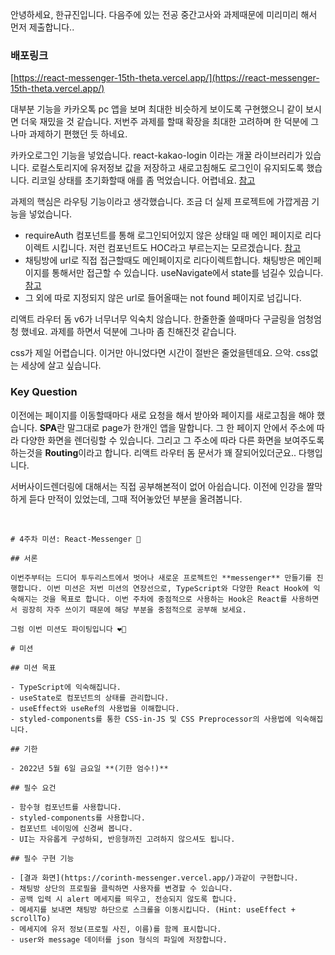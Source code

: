 안녕하세요, 한규진입니다. 다음주에 있는 전공 중간고사와 과제때문에 미리미리 해서 먼저 제출합니다..

### 배포링크
[https://react-messenger-15th-theta.vercel.app/](https://react-messenger-15th-theta.vercel.app/)

대부분 기능을 카카오톡 pc 앱을 보며 최대한 비슷하게 보이도록 구현했으니 같이 보시면 더욱 재밌을 것 같습니다. 
저번주 과제를 할때 확장을 최대한 고려하며 한 덕분에 그나마 과제하기 편했던 듯 하네요.

카카오로그인 기능을 넣었습니다. react-kakao-login 이라는 개꿀 라이브러리가 있습니다. 
로컬스토리지에 유저정보 값을 저장하고 새로고침해도 로그인이 유지되도록 했습니다. 
리코일 상태를 초기화할때 애를 좀 먹었습니다. 어렵네요. [참고](https://www.npmjs.com/package/react-kakao-login)


과제의 핵심은 라우팅 기능이라고 생각했습니다. 조금 더 실제 프로젝트에 가깝게끔 기능을 넣었습니다.

- requireAuth 컴포넌트를 통해 로그인되어있지 않은 상태일 때 메인 페이지로 리다이렉트 시킵니다. 
저런 컴포넌트도 HOC라고 부르는지는 모르겠습니다. [참고](https://reactrouter.com/docs/en/v6/examples/auth)
- 채팅방에 url로 직접 접근할때도 메인페이지로 리다이렉트합니다. 
채팅방은 메인페이지를 통해서만 접근할 수 있습니다. useNavigate에서 state를 넘길수 있습니다. [참고](https://reactrouter.com/docs/en/v6/api#usenavigate)
- 그 외에 따로 지정되지 않은 url로 들어올때는 not found 페이지로 넘깁니다.

리액트 라우터 돔 v6가 너무너무 익숙치 않습니다. 한줄한줄 쓸때마다 구글링을 엄청엄청 했네요. 
과제를 하면서 덕분에 그나마 좀 친해진것 같습니다.

css가 제일 어렵습니다. 이거만 아니었다면 시간이 절반은 줄었을텐데요. 으악. css없는 세상에 살고 싶습니다.


### Key Question

이전에는 페이지를 이동할때마다 새로 요청을 해서 받아와 페이지를 새로고침을 해야 했습니다. 
**SPA**란 말그대로 page가 한개인 앱을 말합니다. 그 한 페이지 안에서 주소에 따라 다양한 화면을 렌더링할 수 있습니다. 
그리고 그 주소에 따라 다른 화면을 보여주도록 하는것을 **Routing**이라고 합니다. 
리액트 라우터 돔 문서가 꽤 잘되어있더군요.. 다행입니다.

서버사이드렌더링에 대해서는 직접 공부해본적이 없어 아쉽습니다. 
이전에 인강을 짤막하게 듣다 만적이 있었는데, 그때 적어놓았던 부분을 올려봅니다.

<br/>

```
# 4주차 미션: React-Messenger 💌

## 서론

이번주부터는 드디어 투두리스트에서 벗어나 새로운 프로젝트인 **messenger** 만들기를 진행합니다. 이번 미션은 저번 미션의 연장선으로, TypeScript와 다양한 React Hook에 익숙해지는 것을 목표로 합니다. 이번 주차에 중점적으로 사용하는 Hook은 React를 사용하면서 굉장히 자주 쓰이기 때문에 해당 부분을 중점적으로 공부해 보세요.

그럼 이번 미션도 파이팅입니다 ❤️‍🔥

# 미션

## 미션 목표

- TypeScript에 익숙해집니다.
- useState로 컴포넌트의 상태를 관리합니다.
- useEffect와 useRef의 사용법을 이해합니다.
- styled-components를 통한 CSS-in-JS 및 CSS Preprocessor의 사용법에 익숙해집니다.

## 기한

- 2022년 5월 6일 금요일 **(기한 엄수!)**

## 필수 요건

- 함수형 컴포넌트를 사용합니다.
- styled-components를 사용합니다.
- 컴포넌트 네이밍에 신경써 봅니다.
- UI는 자유롭게 구성하되, 반응형까진 고려하지 않으셔도 됩니다.

## 필수 구현 기능

- [결과 화면](https://corinth-messenger.vercel.app/)과같이 구현합니다.
- 채팅방 상단의 프로필을 클릭하면 사용자를 변경할 수 있습니다.
- 공백 입력 시 alert 메세지를 띄우고, 전송되지 않도록 합니다.
- 메세지를 보내면 채팅방 하단으로 스크롤을 이동시킵니다. (Hint: useEffect + scrollTo)
- 메세지에 유저 정보(프로필 사진, 이름)를 함께 표시합니다.
- user와 message 데이터를 json 형식의 파일에 저장합니다.
```
